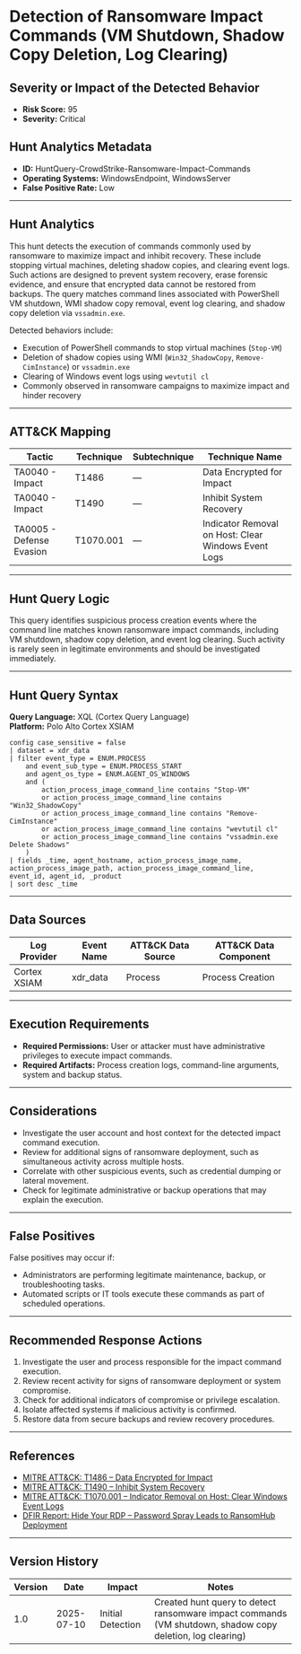 # Detection of Ransomware Impact Commands (VM Shutdown, Shadow Copy Deletion, Log Clearing)

## Severity or Impact of the Detected Behavior

- **Risk Score:** 95  
- **Severity:** Critical

## Hunt Analytics Metadata

- **ID:** HuntQuery-CrowdStrike-Ransomware-Impact-Commands
- **Operating Systems:** WindowsEndpoint, WindowsServer
- **False Positive Rate:** Low

---

## Hunt Analytics

This hunt detects the execution of commands commonly used by ransomware to maximize impact and inhibit recovery. These include stopping virtual machines, deleting shadow copies, and clearing event logs. Such actions are designed to prevent system recovery, erase forensic evidence, and ensure that encrypted data cannot be restored from backups. The query matches command lines associated with PowerShell VM shutdown, WMI shadow copy removal, event log clearing, and shadow copy deletion via `vssadmin.exe`.

Detected behaviors include:

- Execution of PowerShell commands to stop virtual machines (`Stop-VM`)
- Deletion of shadow copies using WMI (`Win32_ShadowCopy`, `Remove-CimInstance`) or `vssadmin.exe`
- Clearing of Windows event logs using `wevtutil cl`
- Commonly observed in ransomware campaigns to maximize impact and hinder recovery

---

## ATT&CK Mapping

| Tactic                        | Technique   | Subtechnique | Technique Name                                 |
|-------------------------------|-------------|--------------|-----------------------------------------------|
| TA0040 - Impact               | T1486       | —            | Data Encrypted for Impact                     |
| TA0040 - Impact               | T1490       | —            | Inhibit System Recovery                       |
| TA0005 - Defense Evasion      | T1070.001   | —            | Indicator Removal on Host: Clear Windows Event Logs |

---

## Hunt Query Logic

This query identifies suspicious process creation events where the command line matches known ransomware impact commands, including VM shutdown, shadow copy deletion, and event log clearing. Such activity is rarely seen in legitimate environments and should be investigated immediately.

---

## Hunt Query Syntax

**Query Language:** XQL (Cortex Query Language)  
**Platform:** Polo Alto Cortex XSIAM

```xql
config case_sensitive = false
| dataset = xdr_data
| filter event_type = ENUM.PROCESS
    and event_sub_type = ENUM.PROCESS_START
    and agent_os_type = ENUM.AGENT_OS_WINDOWS
    and (
        action_process_image_command_line contains "Stop-VM"
        or action_process_image_command_line contains "Win32_ShadowCopy"
        or action_process_image_command_line contains "Remove-CimInstance"
        or action_process_image_command_line contains "wevtutil cl"
        or action_process_image_command_line contains "vssadmin.exe Delete Shadows"
    )
| fields _time, agent_hostname, action_process_image_name, action_process_image_path, action_process_image_command_line, event_id, agent_id, _product
| sort desc _time
```

---

## Data Sources

| Log Provider | Event Name       | ATT&CK Data Source  | ATT&CK Data Component  |
|--------------|------------------|---------------------|------------------------|
| Cortex XSIAM|    xdr_data       | Process             | Process Creation       |

---

## Execution Requirements

- **Required Permissions:** User or attacker must have administrative privileges to execute impact commands.
- **Required Artifacts:** Process creation logs, command-line arguments, system and backup status.

---

## Considerations

- Investigate the user account and host context for the detected impact command execution.
- Review for additional signs of ransomware deployment, such as simultaneous activity across multiple hosts.
- Correlate with other suspicious events, such as credential dumping or lateral movement.
- Check for legitimate administrative or backup operations that may explain the execution.

---

## False Positives

False positives may occur if:

- Administrators are performing legitimate maintenance, backup, or troubleshooting tasks.
- Automated scripts or IT tools execute these commands as part of scheduled operations.

---

## Recommended Response Actions

1. Investigate the user and process responsible for the impact command execution.
2. Review recent activity for signs of ransomware deployment or system compromise.
3. Check for additional indicators of compromise or privilege escalation.
4. Isolate affected systems if malicious activity is confirmed.
5. Restore data from secure backups and review recovery procedures.

---

## References

- [MITRE ATT&CK: T1486 – Data Encrypted for Impact](https://attack.mitre.org/techniques/T1486/)
- [MITRE ATT&CK: T1490 – Inhibit System Recovery](https://attack.mitre.org/techniques/T1490/)
- [MITRE ATT&CK: T1070.001 – Indicator Removal on Host: Clear Windows Event Logs](https://attack.mitre.org/techniques/T1070/001/)
- [DFIR Report: Hide Your RDP – Password Spray Leads to RansomHub Deployment](https://thedfirreport.com/2025/06/30/hide-your-rdp-password-spray-leads-to-ransomhub-deployment/)

---

## Version History

| Version | Date       | Impact            | Notes                                                                                      |
|---------|------------|-------------------|--------------------------------------------------------------------------------------------|
| 1.0     | 2025-07-10 | Initial Detection | Created hunt query to detect ransomware impact commands (VM shutdown, shadow copy deletion, log clearing) |
